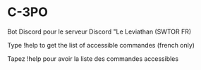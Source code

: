 # C-3PO
Bot Discord pour le serveur Discord "Le Leviathan (SWTOR FR)

Type !help to get the list of accessible commandes (french only)

Tapez !help pour avoir la liste des commandes accessibles
